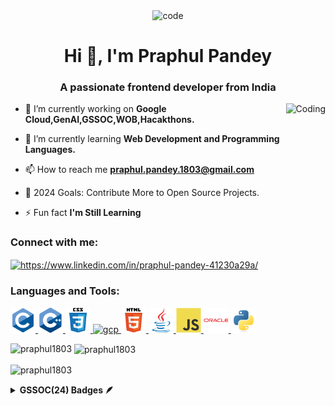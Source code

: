 <div align="center">
  <img src="https://media3.giphy.com/media/v1.Y2lkPTc5MGI3NjExNjg5YTY1dGYzandicjBtenZ5aGRmZWZ6M3J0Mms2M3NiNTFtM3J2eiZlcD12MV9pbnRlcm5hbF9naWZfYnlfaWQmY3Q9Zw/RbDKaczqWovIugyJmW/giphy.webp" alt="code" style="max-width: 100%;">
</div>

<h1 align="center">Hi 👋, I'm Praphul Pandey</h1>
<h3 align="center">A passionate frontend developer from India</h3>
<img align="right" alt="Coding" src="https://media4.giphy.com/media/v1.Y2lkPTc5MGI3NjExd3YxMjhpcnI3YXEwZjR1dmtmZ3h1cGJ2emw4bzJjbHVjamxpZXBnciZlcD12MV9pbnRlcm5hbF9naWZfYnlfaWQmY3Q9Zw/2IudUHdI075HL02Pkk/giphy.webp" style="max-width: 50%; display: inline-block;" height="250" data-target="animated-image.originalImage">


- 🔭 I’m currently working on **Google Cloud,GenAI,GSSOC,WOB,Hacakthons.**

- 🌱 I’m currently learning **Web Development and Programming Languages.**

- 📫 How to reach me **praphul.pandey.1803@gmail.com**

- 🥅 2024 Goals: Contribute More to Open Source Projects.

- ⚡ Fun fact **I'm Still Learning**

<h3 align="left">Connect with me:</h3>
<p align="left">
<a href="https://linkedin.com/in/https://www.linkedin.com/in/praphul-pandey-41230a29a/" target="blank"><img align="center" src="https://raw.githubusercontent.com/rahuldkjain/github-profile-readme-generator/master/src/images/icons/Social/linked-in-alt.svg" alt="https://www.linkedin.com/in/praphul-pandey-41230a29a/" height="30" width="40" /></a>
</p>

<h3 align="left">Languages and Tools:</h3>
<p align="left"> <a href="https://www.cprogramming.com/" target="_blank" rel="noreferrer"> <img src="https://raw.githubusercontent.com/devicons/devicon/master/icons/c/c-original.svg" alt="c" width="40" height="40"/> </a>
<a href="https://www.w3schools.com/cpp/" target="_blank" rel="noreferrer"> <img src="https://raw.githubusercontent.com/devicons/devicon/master/icons/cplusplus/cplusplus-original.svg" alt="cplusplus" width="40" height="40"/> </a> 
<a href="https://www.w3schools.com/css/" target="_blank" rel="noreferrer"> <img src="https://raw.githubusercontent.com/devicons/devicon/master/icons/css3/css3-original-wordmark.svg" alt="css3" width="40" height="40"/> </a> <a href="https://cloud.google.com" target="_blank" rel="noreferrer"> <img src="https://www.vectorlogo.zone/logos/google_cloud/google_cloud-icon.svg" alt="gcp" width="40" height="40"/> 
</a> <a href="https://www.w3.org/html/" target="_blank" rel="noreferrer"> <img src="https://raw.githubusercontent.com/devicons/devicon/master/icons/html5/html5-original-wordmark.svg" alt="html5" width="40" height="40"/> </a> 
<a href="https://www.java.com" target="_blank" rel="noreferrer"> <img src="https://raw.githubusercontent.com/devicons/devicon/master/icons/java/java-original.svg" alt="java" width="40" height="40"/> </a> <a href="https://developer.mozilla.org/en-US/docs/Web/JavaScript" target="_blank" rel="noreferrer"> <img src="https://raw.githubusercontent.com/devicons/devicon/master/icons/javascript/javascript-original.svg" alt="javascript" width="40" height="40"/> </a> 
<a href="https://www.oracle.com/" target="_blank" rel="noreferrer"> <img src="https://raw.githubusercontent.com/devicons/devicon/master/icons/oracle/oracle-original.svg" alt="oracle" width="40" height="40"/> </a> 
<a href="https://www.python.org" target="_blank" rel="noreferrer"> <img src="https://raw.githubusercontent.com/devicons/devicon/master/icons/python/python-original.svg" alt="python" width="40" height="40"/> </a> </p>

<p><img align="left" src="https://github-readme-stats.vercel.app/api/top-langs?username=praphul1803&show_icons=true&locale=en&layout=compact" alt="praphul1803" /></p>

<p>&nbsp;<img align="center" src="https://github-readme-stats.vercel.app/api?username=praphul1803&show_icons=true&locale=en" alt="praphul1803" /></p>

<p><img align="center" src="https://github-readme-streak-stats.herokuapp.com/?user=praphul1803&" alt="praphul1803" /></p>

<details>	
 <summary><b>GSSOC(24) Badges 🪶</b></summary><br>
<div style='display:flex; align-items:center; gap: 10px;' align='center'><a href="https://gssoc.girlscript.tech/leaderboard">
<img src="https://raw.githubusercontent.com/GSSoC24/Postman-Challenge/main/docs/assets/Postman%20White.png" width="100px" height="100px" />
</div>
</details>
